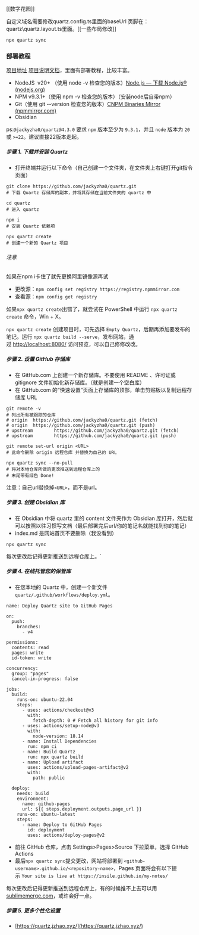 [[数字花园]]

自定义域名需要修改quartz.config.ts里面的baseUrl
页脚在：quartz\quartz.layout.ts里面。[[一些布局修改]]
```
npx quartz sync
````
### 部署教程
[项目地址](https://github.com/jackyzha0/quartz)
[项目说明文档](https://quartz.jzhao.xyz/)，里面有部署教程，比较丰富。

- NodeJS  v20+ （使用 node -v 检查您的版本）[Node.js — 下载 Node.js® (nodejs.org)](https://nodejs.org/zh-cn/download/prebuilt-installer)
- NPM v9.3.1+（使用 npm -v 检查您的版本）（安装node后自带npm）
- Git（使用 git --version 检查您的版本）[CNPM Binaries Mirror (npmmirror.com)](https://registry.npmmirror.com/binary.html?path=git-for-windows/)
- Obsidian

ps:`@jackyzha0/quartz@4.3.0` 要求 `npm` 版本至少为 `9.3.1`，并且 `node` 版本为 `20` 或 `>=22`。建议直接22版本走起。
##### 步骤 1. 下载并安装 Quartz

- 打开终端并运行以下命令（自己创建一个文件夹，在文件夹上右键打开git指令页面）
```
git clone https://github.com/jackyzha0/quartz.git
# 下载 Quartz 存储库的副本，并将其存储在当前文件夹的 quartz 中
 
cd quartz
# 进入 quartz
 
npm i
# 安装 Quartz 依赖项
 
npx quartz create
# 创建一个新的 Quartz 项目
````

###### 注意
如果在npm i卡住了就先更换阿里镜像源再试

- 更改源：`npm config set registry https://registry.npmmirror.com`
- 查看源：`npm config get registry`

如果`npx quartz create`出错了，就尝试在 PowerShell 中运行 `npx quartz create` 命令，Win + X。

`npx quartz create` 创建项目时，可先选择 `Empty Quartz`，后期再添加要发布的笔记。运行 `npx quartz build --serve`，发布网站，通过 [http://localhost:8080/](http://localhost:8080/) 访问预览，可以自己修修改改。
##### 步骤 2. 设置 GitHub 存储库

- 在 GitHub.com 上创建一个新存储库。不要使用 README 、许可证或 gitignore 文件初始化新存储库。（就是创建一个空白库）
- 在 GitHub.com 的“快速设置”页面上存储库的顶部，单击剪贴板以复制远程存储库 URL

```
git remote -v
# 列出所有被跟踪的仓库
# origin  https://github.com/jackyzha0/quartz.git (fetch)
# origin  https://github.com/jackyzha0/quartz.git (push)
# upstream        https://github.com/jackyzha0/quartz.git (fetch)
# upstream        https://github.com/jackyzha0/quartz.git (push)
 
git remote set-url origin <URL>
# 此命令删除 origin 远程仓库 并替换为自己的 URL
 
npx quartz sync --no-pull
# 将对本地仓库所做的更改推送到远程仓库上的
# 末尾带有绿色 Done! 
````

注意：自己url替换掉`<URL>`，而不是url。

##### 步骤 3. 创建 Obsidian 库

- 在 Obsidian 中将 quartz 里的 content 文件夹作为 Obsidian 库打开，然后就可以按照以往习惯写文档（最后部署完后url/你的笔记名就能找到你的笔记）
- index.md 是网站首页不要删除（我没看到）

```
npx quartz sync
````

每次更改后记得更新推送到远程仓库上。`

##### 步骤 4. 在线托管您的保管库

- 在您本地的 Quartz 中，创建一个新文件`quartz/.github/workflows/deploy.yml`。


```
name: Deploy Quartz site to GitHub Pages
 
on:
  push:
    branches:
      - v4
 
permissions:
  contents: read
  pages: write
  id-token: write
 
concurrency:
  group: "pages"
  cancel-in-progress: false
 
jobs:
  build:
    runs-on: ubuntu-22.04
    steps:
      - uses: actions/checkout@v3
        with:
          fetch-depth: 0 # Fetch all history for git info
      - uses: actions/setup-node@v3
        with:
          node-version: 18.14
      - name: Install Dependencies
        run: npm ci
      - name: Build Quartz
        run: npx quartz build
      - name: Upload artifact
        uses: actions/upload-pages-artifact@v2
        with:
          path: public
 
  deploy:
    needs: build
    environment:
      name: github-pages
      url: ${{ steps.deployment.outputs.page_url }}
    runs-on: ubuntu-latest
    steps:
      - name: Deploy to GitHub Pages
        id: deployment
        uses: actions/deploy-pages@v2
````

- 前往 GitHub 仓库，点击 Settings>Pages>Source 下拉菜单，选择 GitHub Actions
- 最后`npx quartz sync`提交更改，网站将部署到 `<github-username>.github.io/<repository-name>`，Pages 页面将会有以下提示 `Your site is live at https://insile.github.io/my-notes/`

每次更改后记得更新推送到远程仓库上，有的时候推不上去可以用[sublimemerge.com](https://www.sublimemerge.com/)，或许会好一点。

##### 步骤 5. 更多个性化设置

- [https://quartz.jzhao.xyz/](https://quartz.jzhao.xyz/)
